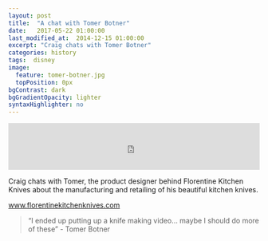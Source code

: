 ```yaml
---
layout: post
title:  "A chat with Tomer Botner"
date:   2017-05-22 01:00:00
last_modified_at:  2014-12-15 01:00:00
excerpt: "Craig chats with Tomer Botner"
categories: history
tags:  disney
image:
  feature: tomer-botner.jpg
  topPosition: 0px
bgContrast: dark
bgGradientOpacity: lighter
syntaxHighlighter: no
---
```



<iframe frameborder='0' height='94px' scrolling='no' seamless src='https://simplecast.com/e/70284?style=medium-light' width='100%'></iframe>

Craig chats with Tomer, the product designer behind Florentine Kitchen Knives about the manufacturing and retailing of his beautiful kitchen knives.

 <a href="https://florentinekitchenknives.com" target="_blank">www.florentinekitchenknives.com</a> 

<blockquote class="largeQuote">“I ended up putting up a knife making video… maybe I should do more of these” - Tomer Botner</blockquote>




